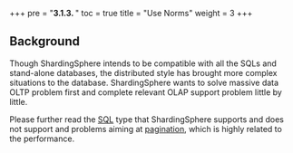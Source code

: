+++
pre = "<b>3.1.3. </b>"
toc = true
title = "Use Norms"
weight = 3
+++

## Background

Though ShardingSphere intends to be compatible with all the SQLs and stand-alone databases, the distributed style has brought more complex situations to the database. ShardingSphere wants to solve massive data OLTP problem first and complete relevant OLAP support problem little by little.

Please further read the [SQL](/en/features/sharding/use-norms/sql) type that ShardingSphere supports and does not support and problems aiming at [pagination](/en/features/sharding/use-norms/pagination), which is highly related to the performance.
